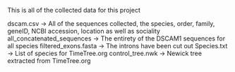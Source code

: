 This is all of the collected data for this project

dscam.csv -> All of the sequences collected, the species, order, family, geneID, NCBI accession, location as well as sociality
all_concatenated_sequences -> The entirety of the DSCAM1 sequences for all species
filtered_exons.fasta -> The introns have been cut out
Species.txt -> List of species for TimeTree.org
control_tree.nwk -> Newick tree extracted from TimeTree.org
